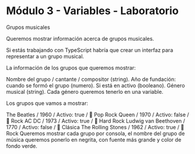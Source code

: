 # Módulo 3 - Variables - Laboratorio

Grupos musicales

Queremos mostrar información acerca de grupos musicales.

Si estás trabajando con TypeScript habría que crear un interfaz para representar a un grupo musical.

La información de los grupos que queremos mostrar:

Nombre del grupo / cantante / compositor (string).
Año de fundación: cuando se formó el grupo (numero).
Si está en activo (booleano).
Género musical (string).
Cada género queremos tenerlo en una variable.

Los grupos que vamos a mostrar:

The Beatles / 1960 / Activo: true / 🎵 Pop Rock
Queen / 1970 / Activo: false / 🎸 Rock
AC DC / 1973 / Activo: true / 🤘 Hard Rock
Ludwig van Beethoven / 1770 / Activo: false / 🎼 Clásica
The Rolling Stones / 1962 / Activo: true / 🎸 Rock
Queremos mostrar cada grupo por consola, el nombre del grupo de música queremos ponerlo en negrita, con fuente más grande y color de fondo verde.
